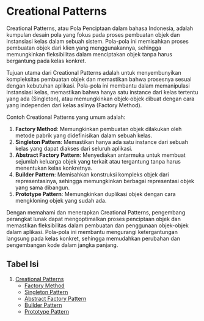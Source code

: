 # Creational Patterns

Creational Patterns, atau Pola Penciptaan dalam bahasa Indonesia, adalah kumpulan desain pola yang fokus pada proses pembuatan objek dan instansiasi kelas dalam sebuah sistem. Pola-pola ini memisahkan proses pembuatan objek dari klien yang menggunakannya, sehingga memungkinkan fleksibilitas dalam menciptakan objek tanpa harus bergantung pada kelas konkret.

Tujuan utama dari Creational Patterns adalah untuk menyembunyikan kompleksitas pembuatan objek dan memastikan bahwa prosesnya sesuai dengan kebutuhan aplikasi. Pola-pola ini membantu dalam memanipulasi instansiasi kelas, memastikan bahwa hanya satu instance dari kelas tertentu yang ada (Singleton), atau memungkinkan objek-objek dibuat dengan cara yang independen dari kelas aslinya (Factory Method).

Contoh Creational Patterns yang umum adalah:

1. **Factory Method**: Memungkinkan pembuatan objek dilakukan oleh metode pabrik yang didefinisikan dalam sebuah kelas.
2. **Singleton Pattern**: Memastikan hanya ada satu instance dari sebuah kelas yang dapat diakses dari seluruh aplikasi.
3. **Abstract Factory Pattern**: Menyediakan antarmuka untuk membuat sejumlah keluarga objek yang terkait atau tergantung tanpa harus menentukan kelas konkretnya.
4. **Builder Pattern**: Memisahkan konstruksi kompleks objek dari representasinya, sehingga memungkinkan berbagai representasi objek yang sama dibangun.
5. **Prototype Pattern**: Memungkinkan duplikasi objek dengan cara mengkloning objek yang sudah ada.

Dengan memahami dan menerapkan Creational Patterns, pengembang perangkat lunak dapat mengoptimalkan proses penciptaan objek dan memastikan fleksibilitas dalam pembuatan dan penggunaan objek-objek dalam aplikasi. Pola-pola ini membantu mengurangi ketergantungan langsung pada kelas konkret, sehingga memudahkan perubahan dan pengembangan kode dalam jangka panjang.

## Tabel Isi

1. [Creational Patterns](./Typescript-Desain-Pattern/creational/readme.md)
   - [Factory Method](./Typescript-Desain-Pattern/creational/factory_method/readme.md)
   - [Singleton Pattern](./Typescript-Desain-Pattern/creational/singleton/readme.md)
   - [Abstract Factory Pattern](./Typescript-Desain-Pattern/creational/factory_abstract/readme.md)
   - [Builder Pattern](./Typescript-Desain-Pattern/creational/builder/readme.md)
   - [Prototype Pattern](./Typescript-Desain-Pattern/creational/prototype/readme.md)